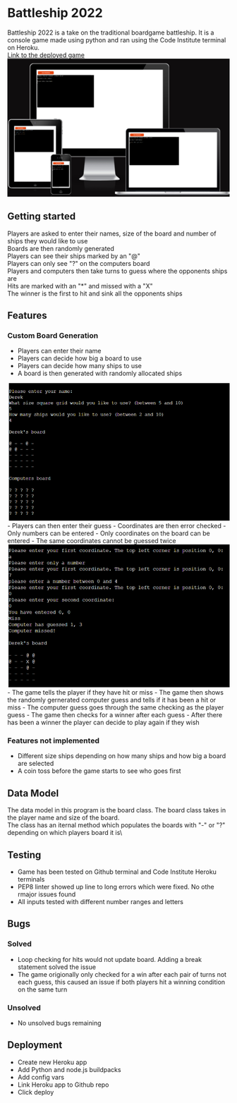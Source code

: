# Battleship 2022
Battleship 2022 is a take on the traditional boardgame battleship. It is a console game made using python and ran using the Code Institute terminal on Heroku.\
<a href="https://battleship2022.herokuapp.com/"> Link to the deployed game</a>
<img src="assets/images/responsive.png" alt="Am i responsive.com screenshot">
## Getting started
Players are asked to enter their names, size of the board and number of ships they would like to use\
Boards are then randomly generated\
Players can see their ships marked by an "@" \
Players can only see "?" on the computers board \
Players and computers then take turns to guess where the opponents ships are \
Hits are marked with an "*" and missed with a "X"\
The winner is the first to hit and sink all the opponents ships

## Features
### Custom Board Generation
- Players can enter their name
- Players can decide how big a board to use
- Players can decide how many ships to use
- A board is then generated with randomly allocated ships
<img src="assets/images/customboard.png" alt="Screenshot of custom board generation">
- Players can then enter their guess
  - Coordinates are then error checked 
  - Only numbers can be entered
  - Only coordinates on the board can be entered
  - The same coordinates cannot be guessed twice

<img src="assets/images/errorchecking.png" alt="Screenshot of custom board generation">
- The game tells the player if they have hit or miss
- The game then shows the randomly gernerated computer guess and tells if it has been a hit or miss
- The computer guess goes through the same checking as the player guess
- The game then checks for a winner after each guess
- After there has been a winner the player can decide to play again if they wish

### Features not implemented
- Different size ships depending on how many ships and how big a board are selected
- A coin toss before the game starts to see who goes first

## Data Model
The data model in this program is the board class. The board class takes in the player name and size of the board.\
The class has an iternal method which populates the boards with "-" or "?" depending on which players board it is\

## Testing
- Game has been tested on Github terminal and Code Institute Heroku terminals
- PEP8 linter showed up line to long errors which were fixed. No othe rmajor issues found
- All inputs tested with different number ranges and letters

## Bugs
### Solved
- Loop checking for hits would not update board. Adding a break statement solved the issue
- The game origionally only checked for a win after each pair of turns not each guess, this caused an issue if both players hit a winning condition on the same turn

### Unsolved
- No unsolved bugs remaining

## Deployment
- Create new Heroku app
- Add Python and node.js buildpacks
- Add config vars
- Link Heroku app to Github repo
- Click deploy

